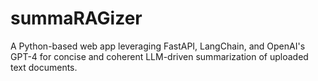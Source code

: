 # summaRAGizer
A Python-based web app leveraging FastAPI, LangChain, and OpenAI's GPT-4 for concise and coherent LLM-driven summarization of uploaded text documents.
